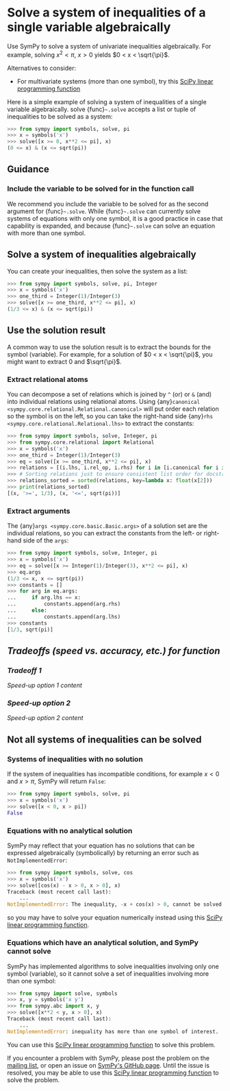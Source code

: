 # Solve a system of inequalities of a single variable algebraically

Use SymPy to solve a system of univariate inequalities algebraically. For
example, solving $x^2 < \pi$, $x > 0$ yields $0 < x < \sqrt{\pi}$.

Alternatives to consider:
- For multivariate systems (more than one symbol), try this [SciPy linear
  programming
  function](https://docs.scipy.org/doc/scipy/reference/generated/scipy.optimize.linprog.html)

Here is a simple example of solving a system of inequalities of a single
variable algebraically. solve {func}`~.solve` accepts a list or tuple of
inequalities to be solved as a system:

```py
>>> from sympy import symbols, solve, pi
>>> x = symbols('x')
>>> solve([x >= 0, x**2 <= pi], x)
(0 <= x) & (x <= sqrt(pi))
```

## Guidance

### Include the variable to be solved for in the function call

We recommend you include the variable to be solved for as the second argument
for {func}`~.solve`. While {func}`~.solve` can currently solve systems of
equations with only one symbol, it is a good practice in case that capability is
expanded, and because {func}`~.solve` can solve an equation with more than one
symbol.

## Solve a system of inequalities algebraically

You can create your inequalities, then solve the system as a list:

```py
>>> from sympy import symbols, solve, pi, Integer
>>> x = symbols('x')
>>> one_third = Integer(1)/Integer(3)
>>> solve([x >= one_third, x**2 <= pi], x)
(1/3 <= x) & (x <= sqrt(pi))
```

## Use the solution result

A common way to use the solution result is to extract the bounds for the symbol
(variable). For example, for a solution of $0 < x < \sqrt{\pi}$, you might want
to extract $0$ and $\sqrt{\pi}$.

### Extract relational atoms

You can decompose a set of relations which is joined by `^` (or) or `&` (and)
into individual relations using relational atoms. Using {any}`canonical
<sympy.core.relational.Relational.canonical>` will put order each relation so
the symbol is on the left, so you can take the right-hand side {any}`rhs
<sympy.core.relational.Relational.lhs>` to extract the constants:

```py
>>> from sympy import symbols, solve, Integer, pi
>>> from sympy.core.relational import Relational
>>> x = symbols('x')
>>> one_third = Integer(1)/Integer(3)
>>> eq = solve([x >= one_third, x**2 <= pi], x)
>>> relations = [(i.lhs, i.rel_op, i.rhs) for i in [i.canonical for i in eq.atoms(Relational)]]
>>> # Sorting relations just to ensure consistent list order for docstring testing
>>> relations_sorted = sorted(relations, key=lambda x: float(x[2]))
>>> print(relations_sorted)
[(x, '>=', 1/3), (x, '<=', sqrt(pi))]
```

### Extract arguments

The {any}`args <sympy.core.basic.Basic.args>` of a solution set are the
individual relations, so you can extract the constants from the left- or
right-hand side of the `args`:

```py
>>> from sympy import symbols, solve, Integer, pi
>>> x = symbols('x')
>>> eq = solve([x >= Integer(1)/Integer(3), x**2 <= pi], x)
>>> eq.args
(1/3 <= x, x <= sqrt(pi))
>>> constants = []
>>> for arg in eq.args:
...     if arg.lhs == x:
...         constants.append(arg.rhs)
...     else:
...         constants.append(arg.lhs)
>>> constants
[1/3, sqrt(pi)]
```

## *Tradeoffs (speed vs. accuracy, etc.) for function*

### *Tradeoff 1*

*Speed-up option 1 content*

### *Speed-up option 2*

*Speed-up option 2 content*

## Not all systems of inequalities can be solved

### Systems of inequalities with no solution

If the system of inequalities has incompatible conditions, for example $x < 0$
and $x > \pi$, SymPy will return `False`:

```py
>>> from sympy import symbols, solve, pi
>>> x = symbols('x')
>>> solve([x < 0, x > pi])
False
```

### Equations with no analytical solution

SymPy may reflect that your equation has no solutions that can be expressed
algebraically (symbolically) by returning an error such as
`NotImplementedError`:

```py
>>> from sympy import symbols, solve, cos
>>> x = symbols('x')
>>> solve([cos(x) - x > 0, x > 0], x)
Traceback (most recent call last):
    ...
NotImplementedError: The inequality, -x + cos(x) > 0, cannot be solved using solve_univariate_inequality.
```

so you may have to solve your equation numerically instead using this [SciPy
linear programming
function](https://docs.scipy.org/doc/scipy/reference/generated/scipy.optimize.linprog.html).

### Equations which have an analytical solution, and SymPy cannot solve

SymPy has implemented algorithms to solve inequalities involving only one symbol
(variable), so it cannot solve a set of inequalities involving more than one
symbol:

```py
>>> from sympy import solve, symbols
>>> x, y = symbols('x y')
>>> from sympy.abc import x, y
>>> solve([x**2 < y, x > 0], x)
Traceback (most recent call last):
    ...
NotImplementedError: inequality has more than one symbol of interest.
```

You can use this [SciPy linear programming
function](https://docs.scipy.org/doc/scipy/reference/generated/scipy.optimize.linprog.html)
to solve this problem.

If you encounter a problem with SymPy, please post the problem on the [mailing
list](https://groups.google.com/g/sympy), or open an issue on [SymPy's GitHub
page](https://github.com/sympy/sympy/issues). Until the issue is resolved, you
may be able to use this [SciPy linear programming
function](https://docs.scipy.org/doc/scipy/reference/generated/scipy.optimize.linprog.html)
to solve the problem.
